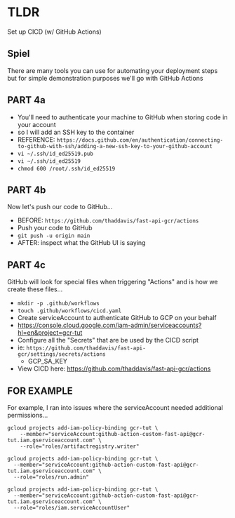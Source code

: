 # TLDR

Set up CICD (w/ GitHub Actions)

## Spiel

There are many tools you can use for automating your deployment steps but for simple demonstration purposes we'll go with GitHub Actions

## PART 4a

- You'll need to authenticate your machine to GitHub when storing code in your account
- so I will add an SSH key to the container
- REFERENCE: `https://docs.github.com/en/authentication/connecting-to-github-with-ssh/adding-a-new-ssh-key-to-your-github-account`
- `vi ~/.ssh/id_ed25519.pub`
- `vi ~/.ssh/id_ed25519`
- `chmod 600 /root/.ssh/id_ed25519`

## PART 4b

Now let's push our code to GitHub...

- BEFORE: `https://github.com/thaddavis/fast-api-gcr/actions`
- Push your code to GitHub
- `git push -u origin main`
- AFTER: inspect what the GitHub UI is saying

## PART 4c

GitHub will look for special files when triggering "Actions" and is how we create these files...

- `mkdir -p .github/workflows`
- `touch .github/workflows/cicd.yaml` <!-- populate with `4.cicd.yaml` -->
- Create serviceAccount to authenticate GitHub to GCP on your behalf
- https://console.cloud.google.com/iam-admin/serviceaccounts?hl=en&project=gcr-tut
- Configure all the "Secrets" that are be used by the CICD script
- ie: `https://github.com/thaddavis/fast-api-gcr/settings/secrets/actions`
    - GCP_SA_KEY
- View CICD here: https://github.com/thaddavis/fast-api-gcr/actions

<!--
    REMINDER: Technical issues happen, so if the CICD pipeline doesn't work immediately GitHub will show you the build logs to assist you in troubleshooting
-->

## FOR EXAMPLE

For example, I ran into issues where the serviceAccount needed additional permissions...

```
gcloud projects add-iam-policy-binding gcr-tut \
    --member="serviceAccount:github-action-custom-fast-api@gcr-tut.iam.gserviceaccount.com" \
    --role="roles/artifactregistry.writer"

gcloud projects add-iam-policy-binding gcr-tut \
  --member="serviceAccount:github-action-custom-fast-api@gcr-tut.iam.gserviceaccount.com" \
  --role="roles/run.admin"

gcloud projects add-iam-policy-binding gcr-tut \
  --member="serviceAccount:github-action-custom-fast-api@gcr-tut.iam.gserviceaccount.com" \
  --role="roles/iam.serviceAccountUser"
```